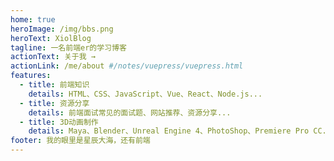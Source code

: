 ```yaml
---
home: true
heroImage: /img/bbs.png
heroText: XiolBlog
tagline: 一名前端er的学习博客
actionText: 关于我 →
actionLink: /me/about #/notes/vuepress/vuepress.html
features:
  - title: 前端知识
    details: HTML、CSS、JavaScript、Vue、React、Node.js...
  - title: 资源分享
    details: 前端面试常见的面试题、网站推荐、资源分享...
  - title: 3D动画制作
    details: Maya、Blender、Unreal Engine 4、PhotoShop、Premiere Pro CC...
footer: 我的眼里是星辰大海，还有前端
---
```


